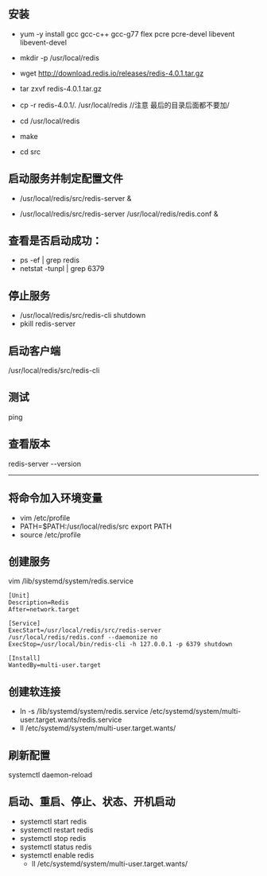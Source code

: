 ## 安装
- yum -y install gcc gcc-c++ gcc-g77 flex pcre pcre-devel libevent libevent-devel

- mkdir -p /usr/local/redis

- wget http://download.redis.io/releases/redis-4.0.1.tar.gz

- tar zxvf redis-4.0.1.tar.gz

- cp -r redis-4.0.1/. /usr/local/redis    //注意 最后的目录后面都不要加/   

- cd /usr/local/redis
- make
- cd src

## 启动服务并制定配置文件
- /usr/local/redis/src/redis-server &

- /usr/local/redis/src/redis-server /usr/local/redis/redis.conf &

## 查看是否启动成功：
- ps -ef | grep redis
- netstat -tunpl | grep 6379

## 停止服务
- /usr/local/redis/src/redis-cli shutdown
- pkill redis-server


## 启动客户端
/usr/local/redis/src/redis-cli

## 测试
ping

## 查看版本
redis-server --version

---
## 将命令加入环境变量
- vim /etc/profile
- PATH=$PATH:/usr/local/redis/src export PATH
- source /etc/profile

## 创建服务
vim /lib/systemd/system/redis.service

```
[Unit]
Description=Redis
After=network.target

[Service]
ExecStart=/usr/local/redis/src/redis-server /usr/local/redis/redis.conf --daemonize no
ExecStop=/usr/local/bin/redis-cli -h 127.0.0.1 -p 6379 shutdown

[Install]
WantedBy=multi-user.target
```

## 创建软连接
- ln -s /lib/systemd/system/redis.service /etc/systemd/system/multi-user.target.wants/redis.service
- ll /etc/systemd/system/multi-user.target.wants/

## 刷新配置
systemctl daemon-reload
 
## 启动、重启、停止、状态、开机启动
- systemctl start redis
- systemctl restart redis
- systemctl stop redis
- systemctl status redis
- systemctl enable redis
  - ll /etc/systemd/system/multi-user.target.wants/
